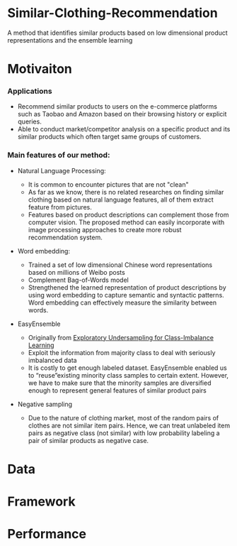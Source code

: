 # Similar-Clothing-Recommendation
A method that identifies similar products based on low dimensional product representations and the ensemble learning 


# Motivaiton

### Applications
*	Recommend similar products to users on the e-commerce platforms such as Taobao and Amazon based on their browsing history or explicit queries.
* Able to conduct market/competitor analysis on a specific product and its similar products which often target same groups of customers. 


### Main features of our method:
* Natural Language Processing:
  * It is common to encounter pictures that are not "clean"
  * As far as we know, there is no related researches on finding similar clothing based on natural language features, all of them extract     feature from pictures. 
  * Features based on product descriptions can complement those from computer vision. The proposed method can easily incorporate with         image processing approaches to create more robust recommendation system.

*	Word embedding:
    * Trained a set of low dimensional Chinese word representations based on millions of Weibo posts
    * Complement Bag-of-Words model
    * Strengthened the learned representation of product descriptions by using word embedding to capture semantic and syntactic
      patterns. Word embedding can effectively measure the similarity between words.
      
* EasyEnsemble
  * Originally from [Exploratory Undersampling for Class-Imbalance Learning](https://cs.nju.edu.cn/zhouzh/zhouzh.files/publication/tsmcb09.pdf)
  * Exploit the information from majority class to deal with seriously imbalanced data
  * It is costly to get enough labeled dataset. EasyEnsemble enabled us to “reuse”existing minority class samples to certain extent.            However, we have to make sure that the minority samples are diversified enough to represent general features of similar product pairs

* Negative sampling
    * Due to the nature of clothing market, most of the random pairs of clothes are not similar item pairs. Hence, we can treat unlabeled item pairs as negative class (not similar) with low probability labeling a pair of similar products as negative case.
    

# Data

# Framework

# Performance

